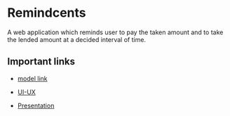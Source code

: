 # Remindcents

A web application which reminds user to pay the taken amount and to take the lended amount at a decided interval of time.

## Important links

- [model link](https://app.eraser.io/workspace/tVRxGtvFkgxBg1EiSnPQ?origin=share)

- [UI-UX](https://www.canva.com/design/DAF4tCg1MQo/jnqdOEwXLxU8qjljOIiHxA/view?utm_content=DAF4tCg1MQo&utm_campaign=designshare&utm_medium=link&utm_source=editor)

- [Presentation](https://www.canva.com/design/DAF6B2ox_lM/6bpiYZa8pRlKrgEtKZqh-g/view?utm_content=DAF6B2ox_lM&utm_campaign=designshare&utm_medium=link&utm_source=editor)
